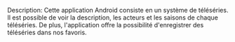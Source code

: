 Description:
Cette application Android consiste en un système de téléséries. Il est possible de voir la description, les acteurs et les saisons de chaque téléséries. De plus, l'application offre la possibilité d'enregistrer des téléséries dans nos favoris.

